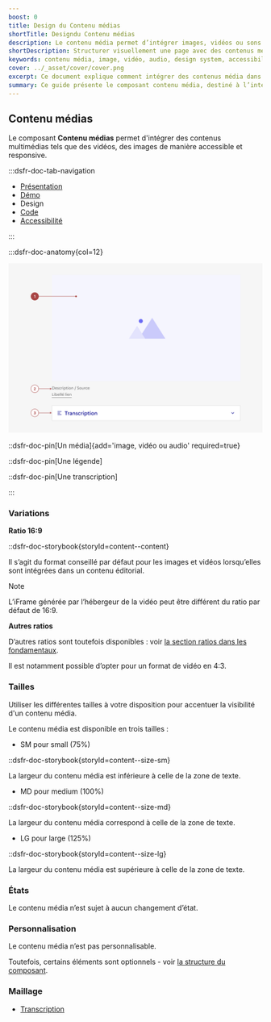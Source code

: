 ```yaml
---
boost: 0
title: Design du Contenu médias
shortTitle: Designdu Contenu médias
description: Le contenu média permet d’intégrer images, vidéos ou sons dans une page tout en respectant des règles éditoriales claires.
shortDescription: Structurer visuellement une page avec des contenus média.
keywords: contenu média, image, vidéo, audio, design system, accessibilité, UX, UI, droits d’auteur, visuel, éditorial
cover: ../_asset/cover/cover.png
excerpt: Ce document explique comment intégrer des contenus média dans une page de manière cohérente et responsable, tout en respectant les droits et les bonnes pratiques éditoriales.
summary: Ce guide présente le composant contenu média, destiné à l’intégration d’éléments visuels ou sonores comme des images, vidéos ou fichiers audio dans les pages d’un site. Il précise les conditions d’usage, notamment en matière de droits, et rappelle les règles éditoriales à suivre pour assurer la clarté du message, l’unité graphique et l’accessibilité. Il s’adresse aux équipes éditoriales et de conception souhaitant enrichir leurs pages sans compromettre la cohérence visuelle ni l’expérience utilisateur.
---
```


## Contenu médias

Le composant **Contenu médias** permet d'intégrer des contenus multimédias tels que des vidéos, des images de manière accessible et responsive.

:::dsfr-doc-tab-navigation

- [Présentation](../index.md)
- [Démo](../demo/index.md)
- Design
- [Code](../code/index.md)
- [Accessibilité](../accessibility/index.md)

:::

:::dsfr-doc-anatomy{col=12}

![Anatomie du Contenu médias](../_asset/anatomy/anatomy-1.png)

::dsfr-doc-pin[Un média]{add='image, vidéo ou audio' required=true}

::dsfr-doc-pin[Une légende]

::dsfr-doc-pin[Une transcription]

:::

### Variations

**Ratio 16:9**

::dsfr-doc-storybook{storyId=content--content}

Il s’agit du format conseillé par défaut pour les images et vidéos lorsqu’elles sont intégrées dans un contenu éditorial.

> [!NOTE]
> L’iFrame générée par l’hébergeur de la vidéo peut être différent du ratio par défaut de 16:9.

**Autres ratios**

D’autres ratios sont toutefois disponibles : voir [la section ratios dans les fondamentaux](../../../../../core/_part/doc/media/index.md).

Il est notamment possible d’opter pour un format de vidéo en 4:3.

### Tailles

Utiliser les différentes tailles à votre disposition pour accentuer la visibilité d'un contenu média.

Le contenu média est disponible en trois tailles :

- SM pour small (75%)

::dsfr-doc-storybook{storyId=content--size-sm}

La largeur du contenu média est inférieure à celle de la zone de texte.

- MD pour medium (100%)

::dsfr-doc-storybook{storyId=content--size-md}

La largeur du contenu média correspond à celle de la zone de texte.

- LG pour large (125%)

::dsfr-doc-storybook{storyId=content--size-lg}

La largeur du contenu média est supérieure à celle de la zone de texte.

### États

Le contenu média n’est sujet à aucun changement d’état.

### Personnalisation

Le contenu média n’est pas personnalisable.

Toutefois, certains éléments sont optionnels - voir [la structure du composant](#contenu-médias).

### Maillage

- [Transcription](../../../../transcription/_part/doc/index.md)
